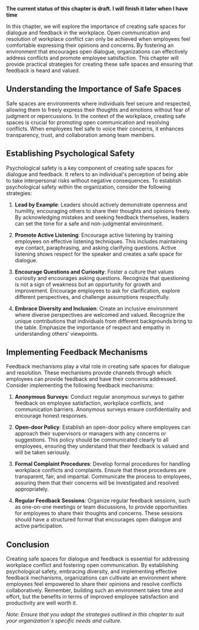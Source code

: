 **The current status of this chapter is draft. I will finish it later when I have time**

In this chapter, we will explore the importance of creating safe spaces for dialogue and feedback in the workplace. Open communication and resolution of workplace conflict can only be achieved when employees feel comfortable expressing their opinions and concerns. By fostering an environment that encourages open dialogue, organizations can effectively address conflicts and promote employee satisfaction. This chapter will provide practical strategies for creating these safe spaces and ensuring that feedback is heard and valued.

Understanding the Importance of Safe Spaces
-------------------------------------------

Safe spaces are environments where individuals feel secure and respected, allowing them to freely express their thoughts and emotions without fear of judgment or repercussions. In the context of the workplace, creating safe spaces is crucial for promoting open communication and resolving conflicts. When employees feel safe to voice their concerns, it enhances transparency, trust, and collaboration among team members.

Establishing Psychological Safety
---------------------------------

Psychological safety is a key component of creating safe spaces for dialogue and feedback. It refers to an individual's perception of being able to take interpersonal risks without negative consequences. To establish psychological safety within the organization, consider the following strategies:

1. **Lead by Example**: Leaders should actively demonstrate openness and humility, encouraging others to share their thoughts and opinions freely. By acknowledging mistakes and seeking feedback themselves, leaders can set the tone for a safe and non-judgmental environment.

2. **Promote Active Listening**: Encourage active listening by training employees on effective listening techniques. This includes maintaining eye contact, paraphrasing, and asking clarifying questions. Active listening shows respect for the speaker and creates a safe space for dialogue.

3. **Encourage Questions and Curiosity**: Foster a culture that values curiosity and encourages asking questions. Recognize that questioning is not a sign of weakness but an opportunity for growth and improvement. Encourage employees to ask for clarification, explore different perspectives, and challenge assumptions respectfully.

4. **Embrace Diversity and Inclusion**: Create an inclusive environment where diverse perspectives are welcomed and valued. Recognize the unique contributions that individuals from different backgrounds bring to the table. Emphasize the importance of respect and empathy in understanding others' viewpoints.

Implementing Feedback Mechanisms
--------------------------------

Feedback mechanisms play a vital role in creating safe spaces for dialogue and resolution. These mechanisms provide channels through which employees can provide feedback and have their concerns addressed. Consider implementing the following feedback mechanisms:

1. **Anonymous Surveys**: Conduct regular anonymous surveys to gather feedback on employee satisfaction, workplace conflicts, and communication barriers. Anonymous surveys ensure confidentiality and encourage honest responses.

2. **Open-door Policy**: Establish an open-door policy where employees can approach their supervisors or managers with any concerns or suggestions. This policy should be communicated clearly to all employees, ensuring they understand that their feedback is valued and will be taken seriously.

3. **Formal Complaint Procedures**: Develop formal procedures for handling workplace conflicts and complaints. Ensure that these procedures are transparent, fair, and impartial. Communicate the process to employees, assuring them that their concerns will be investigated and resolved appropriately.

4. **Regular Feedback Sessions**: Organize regular feedback sessions, such as one-on-one meetings or team discussions, to provide opportunities for employees to share their thoughts and concerns. These sessions should have a structured format that encourages open dialogue and active participation.

Conclusion
----------

Creating safe spaces for dialogue and feedback is essential for addressing workplace conflict and fostering open communication. By establishing psychological safety, embracing diversity, and implementing effective feedback mechanisms, organizations can cultivate an environment where employees feel empowered to share their opinions and resolve conflicts collaboratively. Remember, building such an environment takes time and effort, but the benefits in terms of improved employee satisfaction and productivity are well worth it.

*Note: Ensure that you adapt the strategies outlined in this chapter to suit your organization's specific needs and culture.*
